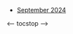 <!-- toc -->

- [September 2024](https://github.com/linusjf/BIAY/blob/main/September2024.md)

<-- tocstop -->
